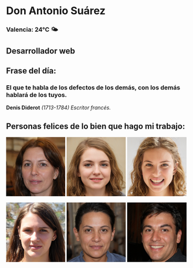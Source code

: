 # Don Antonio Suárez
### Valencia:  24°C 🌤️
## Desarrollador web
## Frase del día:
<!-- START QUOTE -->
### El que te habla de los defectos de los demás, con los demás hablará de los tuyos.
**Denis Diderot** *(1713-1784) Escritor francés.*
<!-- END QUOTE -->






## Personas felices de lo bien que hago mi trabajo:

<p float="left">
  <img src="src/image_0.png" width="32%" />
  <img src="src/image_1.png" width="32%" /> 
  <img src="src/image_2.png" width="32%" />
</p>
<p float="left">
  <img src="src/image_3.png" width="32%" />
  <img src="src/image_4.png" width="32%" /> 
  <img src="src/image_5.png" width="32%" />
</p>